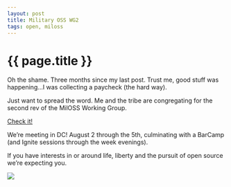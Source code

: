 ```yaml
---
layout: post
title: Military OSS WG2
tags: open, miloss
---
```


{{ page.title }}
================

Oh the shame. Three months since my last post. Trust me, good stuff was
happening…I was collecting a paycheck (the hard way).

Just want to spread the word. Me and the tribe are congregating for the
second rev of the MilOSS Working Group.

[Check it!](http://miloss.org)

We’re meeting in DC! August 2 through the 5th, culminating with a
BarCamp (and Ignite sessions through the week evenings).

If you have interests in or around life, liberty and the pursuit of open
source we’re expecting you.

![](http://mil-oss.org/iwy_wg2.jpg)
